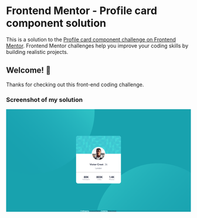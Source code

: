 # Frontend Mentor - Profile card component solution

This is a solution to the [Profile card component challenge on Frontend Mentor](https://www.frontendmentor.io/challenges/profile-card-component-cfArpWshJ). Frontend Mentor challenges help you improve your coding skills by building realistic projects.

## Welcome! 👋

Thanks for checking out this front-end coding challenge.

### Screenshot of my solution

![](./bfmc-profile-card-component.png)
